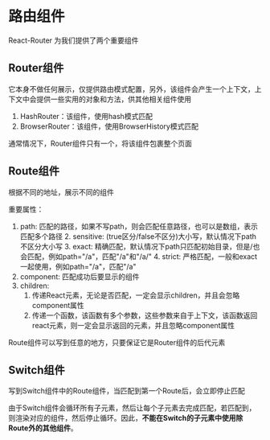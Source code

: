 # 路由组件

React-Router 为我们提供了两个重要组件

## Router组件

它本身不做任何展示，仅提供路由模式配置，另外，该组件会产生一个上下文，上下文中会提供一些实用的对象和方法，供其他相关组件使用

1. HashRouter：该组件，使用hash模式匹配
2. BrowserRouter：该组件，使用BrowserHistory模式匹配

通常情况下，Router组件只有一个，将该组件包裹整个页面

## Route组件

根据不同的地址，展示不同的组件

重要属性：

1. path: 匹配的路径，如果不写path，则会匹配任意路径，也可以是数组，表示匹配多个路径
   2. sensitive: (true区分/false不区分)大小写，默认情况下path不区分大小写
   3. exact: 精确匹配，默认情况下path只匹配初始目录，但是/也会匹配，例如path="/a"，匹配"/a"和"/a/"
   4. strict: 严格匹配，一般和exact一起使用，例如path="/a"，匹配"/a"
5. component: 匹配成功后要显示的组件
6. children:
   1. 传递React元素，无论是否匹配，一定会显示children，并且会忽略component属性
   2. 传递一个函数，该函数有多个参数，这些参数来自于上下文，该函数返回react元素，则一定会显示返回的元素，并且忽略component属性

Route组件可以写到任意的地方，只要保证它是Router组件的后代元素

## Switch组件

写到Switch组件中的Route组件，当匹配到第一个Route后，会立即停止匹配

由于Switch组件会循环所有子元素，然后让每个子元素去完成匹配，若匹配到，则渲染对应的组件，然后停止循环。因此，**不能在Switch的子元素中使用除Route外的其他组件**。